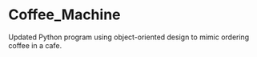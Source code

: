 # Coffee_Machine
Updated Python program using object-oriented design to mimic ordering coffee in a cafe.
